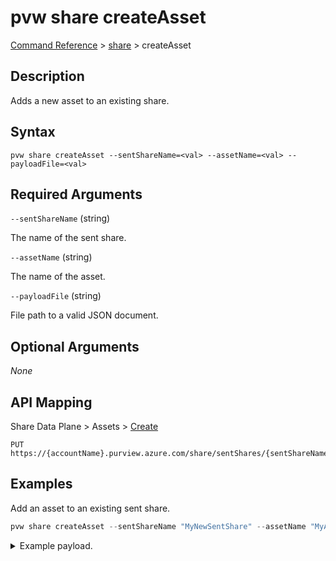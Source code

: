 # pvw share createAsset

[Command Reference](../../../README.md#command-reference) > [share](./main.md) >  createAsset

## Description

Adds a new asset to an existing share.

## Syntax

```
pvw share createAsset --sentShareName=<val> --assetName=<val> --payloadFile=<val>
```

## Required Arguments

`--sentShareName` (string)

The name of the sent share.

`--assetName` (string)

The name of the asset.

`--payloadFile` (string)

File path to a valid JSON document.

## Optional Arguments

*None*

## API Mapping

Share Data Plane > Assets > [Create](https://docs.microsoft.com/en-us/rest/api/purview/sharedataplane/assets/create)
```
PUT https://{accountName}.purview.azure.com/share/sentShares/{sentShareName}/assets/{assetName}
```

## Examples

Add an asset to an existing sent share.

```powershell
pvw share createAsset --sentShareName "MyNewSentShare" --assetName "MyAssetName" --payloadFile "/path/to/file.json"
```


<details><summary>Example payload.</summary>
<p>

```json
{
    "kind": "BlobAccount",
    "properties": {
        "storageAccountResourceId": "/subscriptions/2c334b6c-e556-40ac-a4c0-c0d1d2e08ca0/resourceGroups/pv-7643-rg/providers/Microsoft.Storage/storageAccounts/storagedatashare01",
        "receiverAssetName": "MyAssetName",
        "paths": [
            {
                "containerName": "products",
                "senderPath": "products.csv",
                "receiverPath": "products.csv"
            }
        ]
    }
}
```
</p>
</details>
